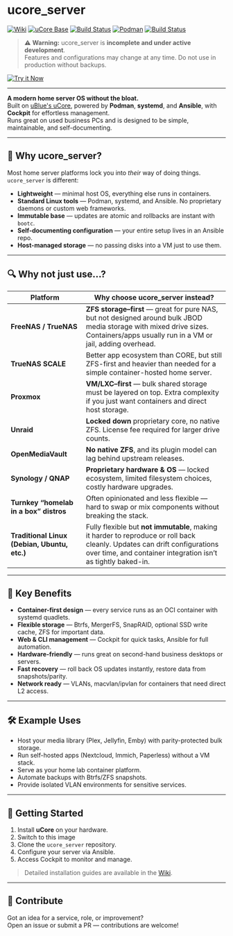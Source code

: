 # ucore_server

[![Wiki](https://img.shields.io/badge/Docs-Wiki-blue)](./wiki)
[![uCore Base](https://img.shields.io/badge/Base-uCore-orange)](https://universal-blue.org/ucore/)
[![Build Status](https://img.shields.io/badge/Build-bootc-green)](#)
[![Podman](https://img.shields.io/badge/Container%20Runtime-Podman-purple)](https://podman.io/)
[![Build Status](https://github.com/nfg42/ucore_server/actions/workflows/build.yml/badge.svg?branch=main)](https://github.com/nfg42/ucore_server/actions/workflows/build.yml)


> ⚠ **Warning:** ucore_server is **incomplete and under active development**.  
> Features and configurations may change at any time. Do not use in production without backups.

[![Try it Now](https://img.shields.io/badge/Try%20it%20Now-Quick%20Start-brightgreen)](./wiki/Quick-Start)

---

**A modern home server OS without the bloat.**  
Built on [uBlue's uCore](https://universal-blue.org/ucore/), powered by **Podman**, **systemd**, and **Ansible**, with **Cockpit** for effortless management.  
Runs great on used business PCs and is designed to be simple, maintainable, and self-documenting.

---

## 🚀 Why ucore_server?

Most home server platforms lock you into *their* way of doing things.  
`ucore_server` is different:

- **Lightweight** — minimal host OS, everything else runs in containers.
- **Standard Linux tools** — Podman, systemd, and Ansible. No proprietary daemons or custom web frameworks.
- **Immutable base** — updates are atomic and rollbacks are instant with `bootc`.
- **Self-documenting configuration** — your entire setup lives in an Ansible repo.
- **Host-managed storage** — no passing disks into a VM just to use them.

---

## 🔍 Why not just use…?

| Platform        | Why choose **ucore_server** instead? |
|-----------------|--------------------------------------|
| **FreeNAS / TrueNAS** | **ZFS storage–first** — great for pure NAS, but not designed around bulk JBOD media storage with mixed drive sizes. Containers/apps usually run in a VM or jail, adding overhead. |
| **TrueNAS SCALE** | Better app ecosystem than CORE, but still ZFS-first and heavier than needed for a simple container-hosted home server. |
| **Proxmox**     | **VM/LXC–first** — bulk shared storage must be layered on top. Extra complexity if you just want containers and direct host storage. |
| **Unraid**      | **Locked down** proprietary core, no native ZFS. License fee required for larger drive counts. |
| **OpenMediaVault** | **No native ZFS**, and its plugin model can lag behind upstream releases. |
| **Synology / QNAP** | **Proprietary hardware & OS** — locked ecosystem, limited filesystem choices, costly hardware upgrades. |
| **Turnkey “homelab in a box” distros** | Often opinionated and less flexible — hard to swap or mix components without breaking the stack. |
| **Traditional Linux (Debian, Ubuntu, etc.)** | Fully flexible but **not immutable**, making it harder to reproduce or roll back cleanly. Updates can drift configurations over time, and container integration isn’t as tightly baked-in. |

---

## 🌟 Key Benefits

- **Container-first design** — every service runs as an OCI container with systemd quadlets.
- **Flexible storage** — Btrfs, MergerFS, SnapRAID, optional SSD write cache, ZFS for important data.
- **Web & CLI management** — Cockpit for quick tasks, Ansible for full automation.
- **Hardware-friendly** — runs great on second-hand business desktops or servers.
- **Fast recovery** — roll back OS updates instantly, restore data from snapshots/parity.
- **Network ready** — VLANs, macvlan/ipvlan for containers that need direct L2 access.

---

## 🛠 Example Uses

- Host your media library (Plex, Jellyfin, Emby) with parity-protected bulk storage.
- Run self-hosted apps (Nextcloud, Immich, Paperless) without a VM stack.
- Serve as your home lab container platform.
- Automate backups with Btrfs/ZFS snapshots.
- Provide isolated VLAN environments for sensitive services.

---

## 🏁 Getting Started

1. Install **uCore** on your hardware.
2. Switch to this image
3. Clone the `ucore_server` repository.
4. Configure your server via Ansible.
5. Access Cockpit to monitor and manage.

> Detailed installation guides are available in the [Wiki](./wiki).

---

## 🤝 Contribute

Got an idea for a service, role, or improvement?  
Open an issue or submit a PR — contributions are welcome!
